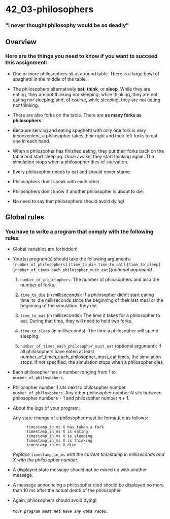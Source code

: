 # 42_03-philosophers

### "I never thought philosophy would be so deadly"

## Overview

### Here are the things you need to know if you want to succeed this assignment:

- One or more philosophers sit at a round table.
There is a large bowl of spaghetti in the middle of the table.

- The philosophers alternatively **eat**, **think**, or **sleep**.
While they are eating, they are not thinking nor sleeping;
while thinking, they are not eating nor sleeping;
and, of course, while sleeping, they are not eating nor thinking.

- There are also forks on the table. There are **as many forks as philosophers**.

- Because serving and eating spaghetti with only one fork is very inconvenient, a
philosopher takes their right and their left forks to eat, one in each hand.

- When a philosopher has finished eating, they put their forks back on the table and
start sleeping. Once awake, they start thinking again. The simulation stops when
a philosopher dies of starvation.

- Every philosopher needs to eat and should never starve.

- Philosophers don’t speak with each other.

- Philosophers don’t know if another philosopher is about to die.

- No need to say that philosophers should avoid dying!

## Global rules

### You have to write a program that comply with the following rules:

- Global variables are forbidden!

- Your(s) program(s) should take the following arguments:
`[number_of_philosophers]` `[time_to_die time_to_eat]` `[time_to_sleep]`
`[number_of_times_each_philosopher_must_eat]`*(optional argument)*

  1. `number_of_philosophers`: The number of philosophers and also the number
of forks.

  2. `time_to_die` (in milliseconds): If a philosopher didn’t start eating time_to_die
milliseconds since the beginning of their last meal or the beginning of the simulation, they die.

  3. `time_to_eat` (in milliseconds): The time it takes for a philosopher to eat.
During that time, they will need to hold two forks.

  4. `time_to_sleep` (in milliseconds): The time a philosopher will spend sleeping.

  5. `number_of_times_each_philosopher_must_eat` (optional argument): If all
philosophers have eaten at least number_of_times_each_philosopher_must_eat
times, the simulation stops. If not specified, the simulation stops when a
philosopher dies.

- Each philosopher has a number ranging from 1 to `number_of_philosophers`.

- Philosopher number 1 sits next to philosopher number `number_of_philosophers`.
Any other philosopher number N sits between philosopher number `N` - 1 and philosopher number `N` + 1.

- About the logs of your program:

  Any state change of a philosopher must be formatted as follows:
  ```
		timestamp_in_ms X has taken a fork
		timestamp_in_ms X is eating
		timestamp_in_ms X is sleeping
		timestamp_in_ms X is thinking
		timestamp_in_ms X died
  ```

	*Replace* `timestamp_in_ms` *with the current timestamp in milliseconds
	and X with the philosopher number.*

- A displayed state message should not be mixed up with another message.

- A message announcing a philosopher died should be displayed no more than 10 ms
after the actual death of the philosopher.

- Again, philosophers should avoid dying!

	
	#### ***`Your program must not have any data races.`***
